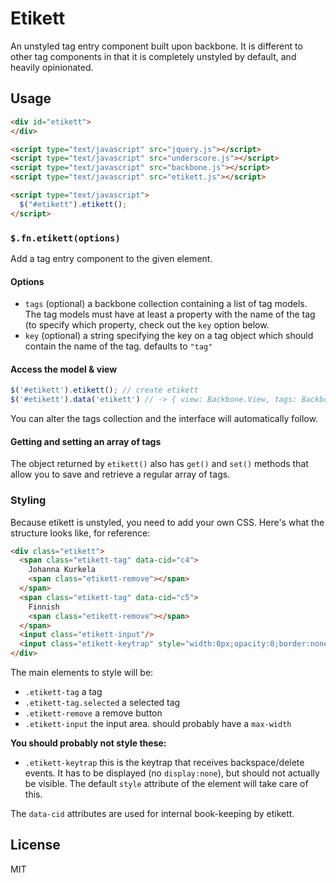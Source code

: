 # Etikett

An unstyled tag entry component built upon backbone. It is different to other tag
components in that it is completely unstyled by default, and heavily opinionated.

## Usage

```html
<div id="etikett">
</div>

<script type="text/javascript" src="jquery.js"></script>
<script type="text/javascript" src="underscore.js"></script>
<script type="text/javascript" src="backbone.js"></script>
<script type="text/javascript" src="etikett.js"></script>

<script type="text/javascript">
  $("#etikett").etikett();
</script>
```

### `$.fn.etikett(options)`

Add a tag entry component to the given element.

#### Options

* `tags` (optional) a backbone collection containing a list of tag models. The
  tag models must have at least a property with the name of the tag (to specify
  which property, check out the `key` option below.
* `key` (optional) a string specifying the key on a tag object which should
  contain the name of the tag. defaults to `"tag"`

#### Access the model & view

```javascript
$('#etikett').etikett(); // create etikett
$('#etikett').data('etikett') // -> { view: Backbone.View, tags: Backbone.Collection }
```

You can alter the tags collection and the interface will automatically follow.

#### Getting and setting an array of tags

The object returned by `etikett()` also has `get()` and `set()` methods that
allow you to save and retrieve a regular array of tags. 


### Styling

Because etikett is unstyled, you need to add your own CSS. Here's what the
structure looks like, for reference:

```html
<div class="etikett">
  <span class="etikett-tag" data-cid="c4">
    Johanna Kurkela
    <span class="etikett-remove"></span>
  </span>
  <span class="etikett-tag" data-cid="c5">
    Finnish
    <span class="etikett-remove"></span>
  </span>
  <input class="etikett-input"/>
  <input class="etikett-keytrap" style="width:0px;opacity:0;border:none">
</div>
```

The main elements to style will be:
* `.etikett-tag` a tag
* `.etikett-tag.selected` a selected tag
* `.etikett-remove` a remove button
* `.etikett-input` the input area. should probably have a `max-width`

**You should probably not style these:**
* `.etikett-keytrap` this is the keytrap that receives backspace/delete events.
  It has to be displayed (no `display:none`), but should not actually be visible.
  The default `style` attribute of the element will take care of this.

The `data-cid` attributes are used for internal book-keeping by etikett.

## License

MIT

